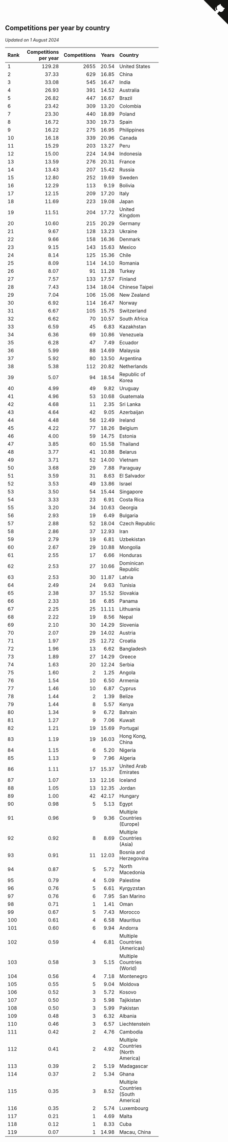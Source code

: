 ## Competitions per year by country

*Updated on  1 August 2024*

| Rank | Competitions per year | Competitions | Years | Country |
| :--- | ---: | ---: | ---: | :--- |
| 1 | 129.28 | 2655 | 20.54 | United States |
| 2 | 37.33 | 629 | 16.85 | China |
| 3 | 33.08 | 545 | 16.47 | India |
| 4 | 26.93 | 391 | 14.52 | Australia |
| 5 | 26.82 | 447 | 16.67 | Brazil |
| 6 | 23.42 | 309 | 13.20 | Colombia |
| 7 | 23.30 | 440 | 18.89 | Poland |
| 8 | 16.72 | 330 | 19.73 | Spain |
| 9 | 16.22 | 275 | 16.95 | Philippines |
| 10 | 16.18 | 339 | 20.96 | Canada |
| 11 | 15.29 | 203 | 13.27 | Peru |
| 12 | 15.00 | 224 | 14.94 | Indonesia |
| 13 | 13.59 | 276 | 20.31 | France |
| 14 | 13.43 | 207 | 15.42 | Russia |
| 15 | 12.80 | 252 | 19.69 | Sweden |
| 16 | 12.29 | 113 | 9.19 | Bolivia |
| 17 | 12.15 | 209 | 17.20 | Italy |
| 18 | 11.69 | 223 | 19.08 | Japan |
| 19 | 11.51 | 204 | 17.72 | United Kingdom |
| 20 | 10.60 | 215 | 20.29 | Germany |
| 21 | 9.67 | 128 | 13.23 | Ukraine |
| 22 | 9.66 | 158 | 16.36 | Denmark |
| 23 | 9.15 | 143 | 15.63 | Mexico |
| 24 | 8.14 | 125 | 15.36 | Chile |
| 25 | 8.09 | 114 | 14.10 | Romania |
| 26 | 8.07 | 91 | 11.28 | Turkey |
| 27 | 7.57 | 133 | 17.57 | Finland |
| 28 | 7.43 | 134 | 18.04 | Chinese Taipei |
| 29 | 7.04 | 106 | 15.06 | New Zealand |
| 30 | 6.92 | 114 | 16.47 | Norway |
| 31 | 6.67 | 105 | 15.75 | Switzerland |
| 32 | 6.62 | 70 | 10.57 | South Africa |
| 33 | 6.59 | 45 | 6.83 | Kazakhstan |
| 34 | 6.36 | 69 | 10.86 | Venezuela |
| 35 | 6.28 | 47 | 7.49 | Ecuador |
| 36 | 5.99 | 88 | 14.69 | Malaysia |
| 37 | 5.92 | 80 | 13.50 | Argentina |
| 38 | 5.38 | 112 | 20.82 | Netherlands |
| 39 | 5.07 | 94 | 18.54 | Republic of Korea |
| 40 | 4.99 | 49 | 9.82 | Uruguay |
| 41 | 4.96 | 53 | 10.68 | Guatemala |
| 42 | 4.68 | 11 | 2.35 | Sri Lanka |
| 43 | 4.64 | 42 | 9.05 | Azerbaijan |
| 44 | 4.48 | 56 | 12.49 | Ireland |
| 45 | 4.22 | 77 | 18.26 | Belgium |
| 46 | 4.00 | 59 | 14.75 | Estonia |
| 47 | 3.85 | 60 | 15.58 | Thailand |
| 48 | 3.77 | 41 | 10.88 | Belarus |
| 49 | 3.71 | 52 | 14.00 | Vietnam |
| 50 | 3.68 | 29 | 7.88 | Paraguay |
| 51 | 3.59 | 31 | 8.63 | El Salvador |
| 52 | 3.53 | 49 | 13.86 | Israel |
| 53 | 3.50 | 54 | 15.44 | Singapore |
| 54 | 3.33 | 23 | 6.91 | Costa Rica |
| 55 | 3.20 | 34 | 10.63 | Georgia |
| 56 | 2.93 | 19 | 6.49 | Bulgaria |
| 57 | 2.88 | 52 | 18.04 | Czech Republic |
| 58 | 2.86 | 37 | 12.93 | Iran |
| 59 | 2.79 | 19 | 6.81 | Uzbekistan |
| 60 | 2.67 | 29 | 10.88 | Mongolia |
| 61 | 2.55 | 17 | 6.66 | Honduras |
| 62 | 2.53 | 27 | 10.66 | Dominican Republic |
| 63 | 2.53 | 30 | 11.87 | Latvia |
| 64 | 2.49 | 24 | 9.63 | Tunisia |
| 65 | 2.38 | 37 | 15.52 | Slovakia |
| 66 | 2.33 | 16 | 6.85 | Panama |
| 67 | 2.25 | 25 | 11.11 | Lithuania |
| 68 | 2.22 | 19 | 8.56 | Nepal |
| 69 | 2.10 | 30 | 14.29 | Slovenia |
| 70 | 2.07 | 29 | 14.02 | Austria |
| 71 | 1.97 | 25 | 12.72 | Croatia |
| 72 | 1.96 | 13 | 6.62 | Bangladesh |
| 73 | 1.89 | 27 | 14.29 | Greece |
| 74 | 1.63 | 20 | 12.24 | Serbia |
| 75 | 1.60 | 2 | 1.25 | Angola |
| 76 | 1.54 | 10 | 6.50 | Armenia |
| 77 | 1.46 | 10 | 6.87 | Cyprus |
| 78 | 1.44 | 2 | 1.39 | Belize |
| 79 | 1.44 | 8 | 5.57 | Kenya |
| 80 | 1.34 | 9 | 6.72 | Bahrain |
| 81 | 1.27 | 9 | 7.06 | Kuwait |
| 82 | 1.21 | 19 | 15.69 | Portugal |
| 83 | 1.19 | 19 | 16.03 | Hong Kong, China |
| 84 | 1.15 | 6 | 5.20 | Nigeria |
| 85 | 1.13 | 9 | 7.96 | Algeria |
| 86 | 1.11 | 17 | 15.37 | United Arab Emirates |
| 87 | 1.07 | 13 | 12.16 | Iceland |
| 88 | 1.05 | 13 | 12.35 | Jordan |
| 89 | 1.00 | 42 | 42.17 | Hungary |
| 90 | 0.98 | 5 | 5.13 | Egypt |
| 91 | 0.96 | 9 | 9.36 | Multiple Countries (Europe) |
| 92 | 0.92 | 8 | 8.69 | Multiple Countries (Asia) |
| 93 | 0.91 | 11 | 12.03 | Bosnia and Herzegovina |
| 94 | 0.87 | 5 | 5.72 | North Macedonia |
| 95 | 0.79 | 4 | 5.09 | Palestine |
| 96 | 0.76 | 5 | 6.61 | Kyrgyzstan |
| 97 | 0.76 | 6 | 7.95 | San Marino |
| 98 | 0.71 | 1 | 1.41 | Oman |
| 99 | 0.67 | 5 | 7.43 | Morocco |
| 100 | 0.61 | 4 | 6.58 | Mauritius |
| 101 | 0.60 | 6 | 9.94 | Andorra |
| 102 | 0.59 | 4 | 6.81 | Multiple Countries (Americas) |
| 103 | 0.58 | 3 | 5.15 | Multiple Countries (World) |
| 104 | 0.56 | 4 | 7.18 | Montenegro |
| 105 | 0.55 | 5 | 9.04 | Moldova |
| 106 | 0.52 | 3 | 5.72 | Kosovo |
| 107 | 0.50 | 3 | 5.98 | Tajikistan |
| 108 | 0.50 | 3 | 5.99 | Pakistan |
| 109 | 0.48 | 3 | 6.32 | Albania |
| 110 | 0.46 | 3 | 6.57 | Liechtenstein |
| 111 | 0.42 | 2 | 4.76 | Cambodia |
| 112 | 0.41 | 2 | 4.92 | Multiple Countries (North America) |
| 113 | 0.39 | 2 | 5.19 | Madagascar |
| 114 | 0.37 | 2 | 5.34 | Ghana |
| 115 | 0.35 | 3 | 8.52 | Multiple Countries (South America) |
| 116 | 0.35 | 2 | 5.74 | Luxembourg |
| 117 | 0.21 | 1 | 4.69 | Malta |
| 118 | 0.12 | 1 | 8.33 | Cuba |
| 119 | 0.07 | 1 | 14.98 | Macau, China |


<a href="https://github.com/JustinTimeCuber/wca_statistics" class="github-corner" aria-label="View source on Github"><svg width="80" height="80" viewBox="0 0 250 250" style="fill:#151513; color:#fff; position: absolute; top: 0; border: 0; right: 0;" aria-hidden="true"><path d="M0,0 L115,115 L130,115 L142,142 L250,250 L250,0 Z"></path><path d="M128.3,109.0 C113.8,99.7 119.0,89.6 119.0,89.6 C122.0,82.7 120.5,78.6 120.5,78.6 C119.2,72.0 123.4,76.3 123.4,76.3 C127.3,80.9 125.5,87.3 125.5,87.3 C122.9,97.6 130.6,101.9 134.4,103.2" fill="currentColor" style="transform-origin: 130px 106px;" class="octo-arm"></path><path d="M115.0,115.0 C114.9,115.1 118.7,116.5 119.8,115.4 L133.7,101.6 C136.9,99.2 139.9,98.4 142.2,98.6 C133.8,88.0 127.5,74.4 143.8,58.0 C148.5,53.4 154.0,51.2 159.7,51.0 C160.3,49.4 163.2,43.6 171.4,40.1 C171.4,40.1 176.1,42.5 178.8,56.2 C183.1,58.6 187.2,61.8 190.9,65.4 C194.5,69.0 197.7,73.2 200.1,77.6 C213.8,80.2 216.3,84.9 216.3,84.9 C212.7,93.1 206.9,96.0 205.4,96.6 C205.1,102.4 203.0,107.8 198.3,112.5 C181.9,128.9 168.3,122.5 157.7,114.1 C157.9,116.9 156.7,120.9 152.7,124.9 L141.0,136.5 C139.8,137.7 141.6,141.9 141.8,141.8 Z" fill="currentColor" class="octo-body"></path></svg></a><style>.github-corner:hover .octo-arm{animation:octocat-wave 560ms ease-in-out}@keyframes octocat-wave{0%,100%{transform:rotate(0)}20%,60%{transform:rotate(-25deg)}40%,80%{transform:rotate(10deg)}}@media (max-width:500px){.github-corner:hover .octo-arm{animation:none}.github-corner .octo-arm{animation:octocat-wave 560ms ease-in-out}}</style>
